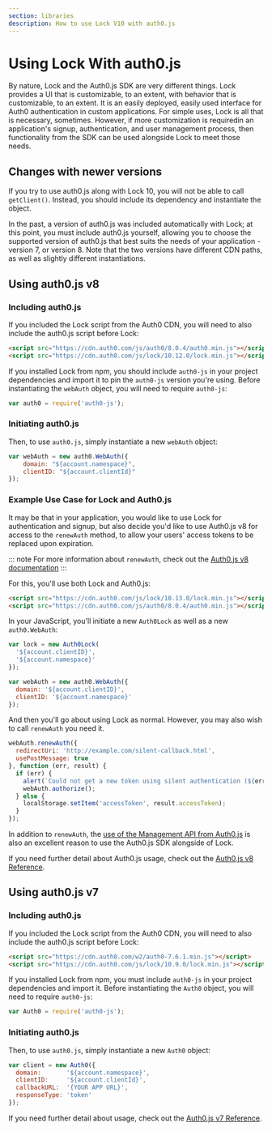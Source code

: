 ```yaml
---
section: libraries
description: How to use Lock V10 with auth0.js
---
```


# Using Lock With auth0.js

By nature, Lock and the Auth0.js SDK are very different things. Lock provides a UI that is customizable, to an extent, with behavior that is customizable, to an extent. It is an easily deployed, easily used interface for Auth0 authentication in custom applications. For simple uses, Lock is all that is necessary, sometimes. However, if more customization is requiredin an application's signup, authentication, and user management process, then functionality from the SDK can be used alongside Lock to meet those needs.

## Changes with newer versions

If you try to use auth0.js along with Lock 10, you will not be able to call `getClient()`. Instead, you should include its dependency and instantiate the object.

In the past, a version of auth0.js was included automatically with Lock; at this point, you must include auth0.js yourself, allowing you to choose the supported version of auth0.js that best suits the needs of your application - version 7, or version 8. Note that the two versions have different CDN paths, as well as slightly different instantiations.

## Using auth0.js v8

### Including auth0.js

If you included the Lock script from the Auth0 CDN, you will need to also include the auth0.js script before Lock:

```html
<script src="https://cdn.auth0.com/js/auth0/8.0.4/auth0.min.js"></script>
<script src="https://cdn.auth0.com/js/lock/10.12.0/lock.min.js"></script>
```

If you installed Lock from npm, you should include `auth0-js` in your project dependencies and import it to pin the `auth0-js` version you're using. Before instantiating the `webAuth` object, you will need to require `auth0-js`:

```js
var auth0 = require('auth0-js');
```

### Initiating auth0.js

Then, to use `auth0.js`, simply instantiate a new `webAuth` object:

```js
var webAuth = new auth0.WebAuth({
	domain: "${account.namespace}",
	clientID: "${account.clientId}"
});
```

### Example Use Case for Lock and Auth0.js

It may be that in your application, you would like to use Lock for authentication and signup, but also decide you'd like to use Auth0.js v8 for access to the `renewAuth` method, to allow your users' access tokens to be replaced upon expiration. 

::: note
For more information about `renewAuth`, check out the [Auth0.js v8 documentation](/libraries/auth0js/v8#using-renewauth-to-acquire-new-tokens)
:::

For this, you'll use both Lock and Auth0.js:

```html
<script src="https://cdn.auth0.com/js/lock/10.13.0/lock.min.js"></script>
<script src="https://cdn.auth0.com/js/auth0/8.0.4/auth0.min.js"></script>
```

In your JavaScript, you'll initiate a new `Auth0Lock` as well as a new `auth0.WebAuth`:

```js
var lock = new Auth0Lock(
  '${account.clientID}', 
  '${account.namespace}'
});

var webAuth = new auth0.WebAuth({
  domain: '${account.clientID}',
  clientID: '${account.namespace}'
});
```

And then you'll go about using Lock as normal. However, you may also wish to call `renewAuth` you need it.

```js
webAuth.renewAuth({
  redirectUri: 'http://example.com/silent-callback.html',
  usePostMessage: true
}, function (err, result) {
  if (err) {
    alert(`Could not get a new token using silent authentication (${err.error}).`);        
    webAuth.authorize();
  } else {
    localStorage.setItem('accessToken', result.accessToken);
  }
});
```

In addition to `renewAuth`, the [use of the Management API from Auth0.js](https://auth0.com/docs/libraries/auth0js/v8#user-management) is also an excellent reason to use the Auth0.js SDK alongside of Lock.

If you need further detail about Auth0.js usage, check out the [Auth0.js v8 Reference](/libraries/auth0js/v8).

## Using auth0.js v7

### Including auth0.js

If you included the Lock script from the Auth0 CDN, you will need to also include the auth0.js script before Lock:

```html
<script src="https://cdn.auth0.com/w2/auth0-7.6.1.min.js"></script>
<script src="https://cdn.auth0.com/js/lock/10.9.0/lock.min.js"></script>
```

If you installed Lock from npm, you must include `auth0-js` in your project dependencies and import it. Before instantiating the `Auth0` object, you will need to require `auth0-js`:

```js
var Auth0 = require('auth0-js');
```

### Initiating auth0.js

Then, to use `auth0.js`, simply instantiate a new `Auth0` object:

```js
var client = new Auth0({
  domain:       '${account.namespace}',
  clientID:     '${account.clientId}',
  callbackURL:  '{YOUR APP URL}',
  responseType: 'token'
});
```

If you need further detail about usage, check out the [Auth0.js v7 Reference](/libraries/auth0js/v7).
